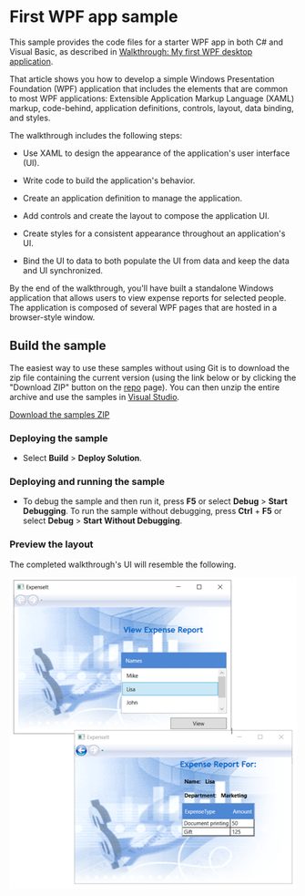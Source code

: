 # First WPF app sample

This sample provides the code files for a starter WPF app in both C# and Visual Basic, as described in [Walkthrough: My first WPF desktop application](https://docs.microsoft.com/dotnet/framework/wpf/getting-started/walkthrough-my-first-wpf-desktop-application).

That article shows you how to develop a simple Windows Presentation Foundation (WPF) application that includes the elements that are common to most WPF applications: Extensible Application Markup Language (XAML) markup, code-behind, application definitions, controls, layout, data binding, and styles.

The walkthrough includes the following steps:

- Use XAML to design the appearance of the application's user interface (UI).

- Write code to build the application's behavior.

- Create an application definition to manage the application.

- Add controls and create the layout to compose the application UI.

- Create styles for a consistent appearance throughout an application's UI.

- Bind the UI to data to both populate the UI from data and keep the data and UI synchronized.

By the end of the walkthrough, you'll have built a standalone Windows application that allows users to view expense reports for selected people. The application is composed of several WPF pages that are hosted in a browser-style window.

## Build the sample

The easiest way to use these samples without using Git is to download the zip file containing the current version (using the link below or by clicking the "Download ZIP" button on the [repo](https://github.com/microsoft/WPF-Samples?tab=readme-ov-file) page). You can then unzip the entire archive and use the samples in [Visual Studio](https://www.visualstudio.com/wpf-vs).

[Download the samples ZIP](../../../../archive/main.zip)

### Deploying the sample

- Select **Build** > **Deploy Solution**. 

### Deploying and running the sample

- To debug the sample and then run it, press **F5** or select **Debug** > **Start Debugging**. To run the sample without debugging, press **Ctrl** + **F5** or select **Debug** > **Start Without Debugging**. 

### Preview the layout

The completed walkthrough's UI will resemble the following.

![First WPF app sample UI](Walkthrough-finished-UI-example.png)

